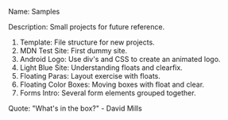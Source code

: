 Name: Samples

Description: Small projects for future reference.

1. Template: File structure for new projects.
2. MDN Test Site: First dummy site.
3. Android Logo: Use div's and CSS to create an animated logo.
4. Light Blue Site: Understanding floats and clearfix.
5. Floating Paras: Layout exercise with floats.
6. Floating Color Boxes: Moving boxes with float and clear.
7. Forms Intro: Several form elements grouped together.

Quote: "What's in the box?" - David Mills